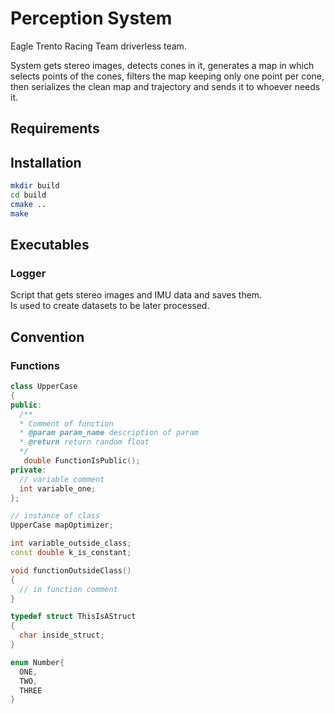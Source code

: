 # Perception System

Eagle Trento Racing Team driverless team.

System gets stereo images, detects cones in it, generates a map in which selects points of the cones, filters the map keeping only one point per cone, then serializes the clean map and trajectory and sends it to whoever needs it.


## Requirements


## Installation
~~~bash
mkdir build
cd build
cmake ..
make
~~~

## Executables
### Logger
Script that gets stereo images and IMU data and saves them.  
Is used to create datasets to be later processed.


## Convention
### Functions
~~~c++
class UpperCase
{
public:
  /**
  * Comment of function
  * @param param_name description of param
  * @return return random float
  */
   double FunctionIsPublic();
private:
  // variable comment
  int variable_one;
};

// instance of class
UpperCase mapOptimizer;

int variable_outside_class;
const double k_is_constant;

void functionOutsideClass()
{
  // in function comment
}

typedef struct ThisIsAStruct
{
  char inside_struct;
}

enum Number{
  ONE,
  TWO,
  THREE
}
~~~

